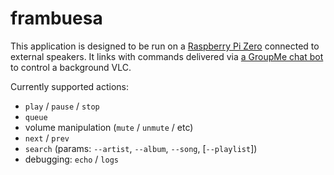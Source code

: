 # frambuesa

This application is designed to be run on a [Raspberry Pi Zero](https://www.raspberrypi.org/products/raspberry-pi-zero/) connected to external speakers.  It links with commands delivered via [a GroupMe chat bot](https://github.com/keggsmurph21/murpus-web/blob/master/src/groupme-bot.js) to control a background VLC.

Currently supported actions:
 - `play` / `pause` / `stop`
 - `queue`
 - volume manipulation (`mute` / `unmute` / etc)
 - `next` / `prev`
 - `search` (params: `--artist`, `--album`, `--song`, [`--playlist`])
 - debugging: `echo` / `logs`
